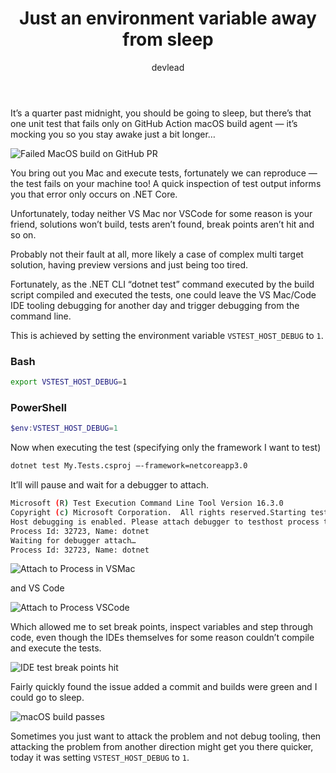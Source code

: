 ﻿---
title: Just an environment variable away from sleep
tags:
    - .NET
    - Azure
    - C#
    - DevOps
    - Release Notes
author: devlead
published: 2019-12-06
canonical: https://medium.com/@devlead/just-an-environment-variable-away-from-sleep-15013adc8cb6
---

It’s a quarter past midnight, you should be going to sleep, but there’s that one unit test that fails only on GitHub Action macOS build agent — it’s mocking you so you stay awake just a bit longer…

![Failed MacOS build on GitHub PR](https://cdn.devlead.se/clipimg-vscode/2021/01/11/002a2a50-81cb-491e-145e-bc8ef7ceb2bd.png?sv=2019-12-12&st=2021-01-10T09%3A13%3A54Z&se=2031-01-11T09%3A13%3A54Z&sr=b&sp=r&sig=QDRIJM%2FTAGDrRbSk7zA%2FrdfRBNBxhZoIZuIkrmbWEQg%3D)

You bring out you Mac and execute tests, fortunately we can reproduce — the test fails on your machine too! A quick inspection of test output informs you that error only occurs on .NET Core.

Unfortunately, today neither VS Mac nor VSCode for some reason is your friend, solutions won’t build, tests aren’t found, break points aren’t hit and so on.

Probably not their fault at all, more likely a case of complex multi target solution, having preview versions and just being too tired.

Fortunately, as the .NET CLI “dotnet test” command executed by the build script compiled and executed the tests, one could leave the VS Mac/Code IDE tooling debugging for another day and trigger debugging from the command line.

This is achieved by setting the environment variable `VSTEST_HOST_DEBUG` to `1`.

### Bash

```bash
export VSTEST_HOST_DEBUG=1
```

### PowerShell

```powershell
$env:VSTEST_HOST_DEBUG=1
```

Now when executing the test (specifying only the framework I want to test)

```bash
dotnet test My.Tests.csproj —-framework=netcoreapp3.0
```

It’ll will pause and wait for a debugger to attach.

```bash
Microsoft (R) Test Execution Command Line Tool Version 16.3.0
Copyright (c) Microsoft Corporation.  All rights reserved.Starting test execution, please wait...A total of 1 test files matched the specified pattern.
Host debugging is enabled. Please attach debugger to testhost process to continue.
Process Id: 32723, Name: dotnet
Waiting for debugger attach…
Process Id: 32723, Name: dotnet
```

![Attach to Process in VSMac](https://cdn.devlead.se/clipimg-vscode/2021/01/11/3f6c41b2-be6d-1259-483f-0cb610799074.png?sv=2019-12-12&st=2021-01-10T09%3A45%3A48Z&se=2031-01-11T09%3A45%3A48Z&sr=b&sp=r&sig=OtBMnkTPJeuR93Eh9vo8MSGB5SwUiRnSH6UOw3WN4HY%3D)

and VS Code

![Attach to Process VSCode](https://cdn.devlead.se/clipimg-vscode/2021/01/11/0d7a04ed-add1-3db6-6c14-55e0e733ce9f.png?sv=2019-12-12&st=2021-01-10T09%3A46%3A29Z&se=2031-01-11T09%3A46%3A29Z&sr=b&sp=r&sig=NnZf%2Fdn1BQLaaj4Wos2%2Bn9QMDc4WLXK5AN8K6Cj8swo%3D)

Which allowed me to set break points, inspect variables and step through code, even though the IDEs themselves for some reason couldn’t compile and execute the tests.

![IDE test break points hit](https://cdn.devlead.se/clipimg-vscode/2021/01/11/fa197436-9d59-63e7-00dc-795b2df63c12.png?sv=2019-12-12&st=2021-01-10T09%3A47%3A13Z&se=2031-01-11T09%3A47%3A13Z&sr=b&sp=r&sig=W2frMVBD%2Bs4IH8a%2FCyPas4Aw2yVpzfzhF9%2FpXUT1VF0%3D)

Fairly quickly found the issue added a commit and builds were green and I could go to sleep.

![macOS build passes](https://cdn.devlead.se/clipimg-vscode/2021/01/11/f94d4dea-7f34-2d6b-2b98-b78a727ebe35.png?sv=2019-12-12&st=2021-01-10T09%3A47%3A48Z&se=2031-01-11T09%3A47%3A48Z&sr=b&sp=r&sig=tgplc9XhXuY5qBJLd%2FCSU4ZUKaz%2BgorxGG%2B9h0%2F2C60%3D)

Sometimes you just want to attack the problem and not debug tooling, then attacking the problem from another direction might get you there quicker, today it was setting `VSTEST_HOST_DEBUG` to `1`.
